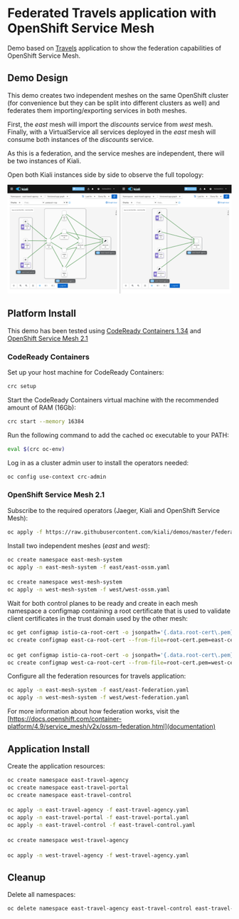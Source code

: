 # Federated Travels application with OpenShift Service Mesh

Demo based on [Travels](../travels) application to show the federation capabilities of OpenShift Service Mesh.

## Demo Design

This demo creates two independent meshes on the same OpenShift cluster (for convenience but they can be split into different clusters as well) and federates them importing/exporting services in both meshes.

First, the *east* mesh will import the *discounts* service from *west* mesh. Finally, with a VirtualService all services deployed in the *east* mesh will consume both instances of the *discounts* service.

As this is a federation, and the service meshes are independent, there will be two instances of Kiali.

Open both Kiali instances side by side to observe the full topology:

![federated-travels](./federated-travels.png)

## Platform Install

This demo has been tested using [CodeReady Containers 1.34](https://access.redhat.com/documentation/en-us/red_hat_codeready_containers/1.34/html/getting_started_guide) and [OpenShift Service Mesh 2.1](https://docs.openshift.com/container-platform/4.9/service_mesh/v2x/servicemesh-release-notes.html)

### CodeReady Containers

Set up your host machine for CodeReady Containers:

```bash
crc setup
```

Start the CodeReady Containers virtual machine with the recommended amount of RAM (16Gb):

```bash
crc start --memory 16384
```

Run the following command to add the cached oc executable to your PATH:

```bash
eval $(crc oc-env)
```

Log in as a cluster admin user to install the operators needed:

```bash
oc config use-context crc-admin
```

### OpenShift Service Mesh 2.1

Subscribe to the required operators (Jaeger, Kiali and OpenShift Service Mesh):

```bash
oc apply -f https://raw.githubusercontent.com/kiali/demos/master/federated-travels/ossm-subs.yaml
```

Install two independent meshes (*east* and *west*):

```bash
oc create namespace east-mesh-system
oc apply -n east-mesh-system -f east/east-ossm.yaml

oc create namespace west-mesh-system
oc apply -n west-mesh-system -f west/west-ossm.yaml
```

Wait for both control planes to be ready and create in each mesh namespace a configmap containing a root certificate that is used to validate client certificates in the trust domain used by the other mesh:

```bash
oc get configmap istio-ca-root-cert -o jsonpath='{.data.root-cert\.pem}' -n east-mesh-system > east-cert.pem
oc create configmap east-ca-root-cert --from-file=root-cert.pem=east-cert.pem -n west-mesh-system

oc get configmap istio-ca-root-cert -o jsonpath='{.data.root-cert\.pem}' -n west-mesh-system > west-cert.pem
oc create configmap west-ca-root-cert --from-file=root-cert.pem=west-cert.pem -n east-mesh-system
```

Configure all the federation resources for travels application:

```bash
oc apply -n east-mesh-system -f east/east-federation.yaml
oc apply -n west-mesh-system -f west/west-federation.yaml
```

For more information about how federation works, visit the [https://docs.openshift.com/container-platform/4.9/service_mesh/v2x/ossm-federation.html](documentation)

## Application Install

Create the application resources:

```bash
oc create namespace east-travel-agency
oc create namespace east-travel-portal
oc create namespace east-travel-control

oc apply -n east-travel-agency -f east-travel-agency.yaml
oc apply -n east-travel-portal -f east-travel-portal.yaml
oc apply -n east-travel-control -f east-travel-control.yaml

oc create namespace west-travel-agency

oc apply -n west-travel-agency -f west-travel-agency.yaml
```

## Cleanup

Delete all namespaces:

```bash
oc delete namespace east-travel-agency east-travel-control east-travel-portal east-mesh-system west-travel-agency west-mesh-system 
```